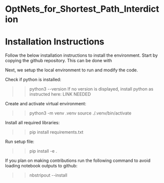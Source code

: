 # OptNets_for_Shortest_Path_Interdiction


# Installation Instructions
Follow the below installation instructions to install the environment. Start by copying the github repository. This can be done with
>>

Next, we setup the local environment to run and modify the code.

Check if python is installed:
>> python3 --version
If no version is displayed, install python as instructed here: LINK NEEDED

Create and activate virtual environment:
>> python3 -m venv .venv
>> source ./.venv/bin/activate

Install all required libraries:
>> pip install requirements.txt

Run setup file:
>> pip install -e .

If you plan on making contributions run the following command to avoid loading notebook outputs to github:
>> nbstripout --install

